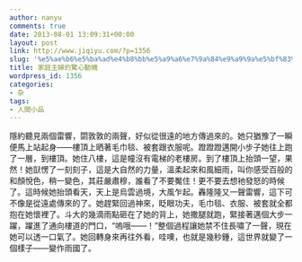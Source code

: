 ```yaml
---
author: nanyu
comments: true
date: 2013-08-01 13:09:31+00:00
layout: post
link: http://www.jiqiyu.com/?p=1356
slug: '%e5%ae%b6%e5%ba%ad%e4%b8%bb%e5%a9%a6%e7%9a%84%e9%a9%9a%e5%bf%83%e5%8b%95%e9%ad%84'
title: 家庭主婦的驚心動魄
wordpress_id: 1356
categories:
- 杂
tags:
- 人間小品
---
```


隱約聽見兩個雷響，閟敦敦的兩聲，好似從很遠的地方傳過來的。她只猶豫了一瞬便馬上站起身——樓頂上晒著毛巾毯、被套跟衣服呢。蹬蹬蹬邁開小步子她往上跑了一層，到樓頂。她住八樓，這是幢沒有電梯的老樓房。到了樓頂上抬頭一望，果然！她獃愣了一刻刻子，這是大自然的力量，溫柔起來和風細雨，叫你感受百般的和顏悅色，稍一變色，其莊嚴肅穆，誰看了不要魘住！更不要去想衪發怒的時候了。這時候她抬頭看天，天上是烏雲過境，大風乍起。轟隆隆又一聲雷響，這下可不像是從遠處傳來的了。她趕緊回過神來，眨眼功夫，毛巾毯、衣服、被套就全都抱在她懷裡了。斗大的幾滴雨點砸在了她的背上，她撒腿就跑，緊接著邁個大步一躍，躍進了通向樓道的門口，“嗚哦——！”整個過程讓她禁不住長嘯了一聲，現在她可以透一口氣了。她回轉身來再往外看，哇噢，也就是幾秒鍾，這世界就變了一個樣子——變作雨國了。

